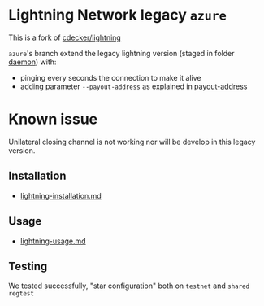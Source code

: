 # Lightning Network legacy `azure`

This is a fork of [cdecker/lightning](https://github.com/cdecker/lightning)

`azure`'s branch extend the legacy lightning version (staged in folder [daemon](deamon)) with:
* pinging every seconds the connection to make it alive
* adding parameter `--payout-address` as explained in [payout-address](https://github.com/BHBNETWORK/lightning/commit/f94d912659a6663fb5d1bbc1cc2929ff7bf34cf6)

# Known issue

Unilateral closing channel is not working nor will be develop in this legacy version.

## Installation

* [lightning-installation.md](lightning-installation.md)

## Usage

* [lightning-usage.md](lightning-usage.md)

## Testing

We tested successfully, "star configuration" both on `testnet` and `shared regtest`

